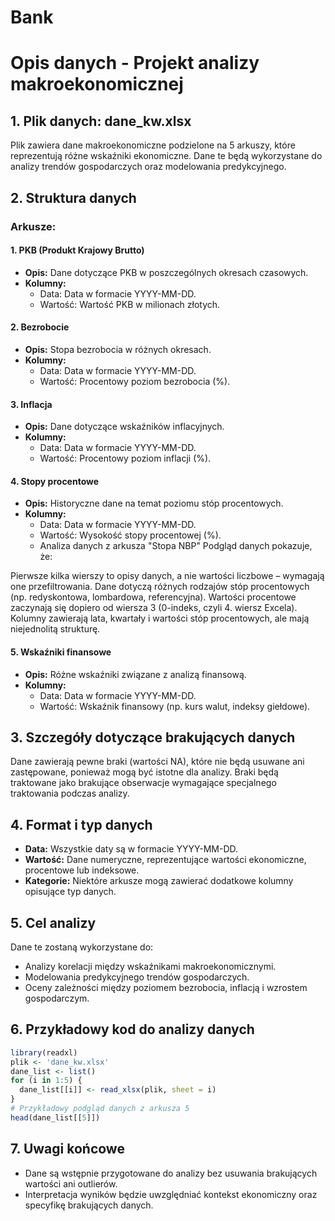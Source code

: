 # Bank
# Opis danych - Projekt analizy makroekonomicznej

## 1. Plik danych: dane_kw.xlsx
Plik zawiera dane makroekonomiczne podzielone na 5 arkuszy, które reprezentują różne wskaźniki ekonomiczne. Dane te będą wykorzystane do analizy trendów gospodarczych oraz modelowania predykcyjnego.

## 2. Struktura danych

### Arkusze:

#### 1. PKB (Produkt Krajowy Brutto)
- **Opis:** Dane dotyczące PKB w poszczególnych okresach czasowych.
- **Kolumny:**
  - Data: Data w formacie YYYY-MM-DD.
  - Wartość: Wartość PKB w milionach złotych.

#### 2. Bezrobocie
- **Opis:** Stopa bezrobocia w różnych okresach.
- **Kolumny:**
  - Data: Data w formacie YYYY-MM-DD.
  - Wartość: Procentowy poziom bezrobocia (%).

#### 3. Inflacja
- **Opis:** Dane dotyczące wskaźników inflacyjnych.
- **Kolumny:**
  - Data: Data w formacie YYYY-MM-DD.
  - Wartość: Procentowy poziom inflacji (%).

#### 4. Stopy procentowe
- **Opis:** Historyczne dane na temat poziomu stóp procentowych.
- **Kolumny:**
  - Data: Data w formacie YYYY-MM-DD.
  - Wartość: Wysokość stopy procentowej (%).
  - Analiza danych z arkusza "Stopa NBP"
Podgląd danych pokazuje, że:

Pierwsze kilka wierszy to opisy danych, a nie wartości liczbowe – wymagają one przefiltrowania.
Dane dotyczą różnych rodzajów stóp procentowych (np. redyskontowa, lombardowa, referencyjna).
Wartości procentowe zaczynają się dopiero od wiersza 3 (0-indeks, czyli 4. wiersz Excela).
Kolumny zawierają lata, kwartały i wartości stóp procentowych, ale mają niejednolitą strukturę.

#### 5. Wskaźniki finansowe
- **Opis:** Różne wskaźniki związane z analizą finansową.
- **Kolumny:**
  - Data: Data w formacie YYYY-MM-DD.
  - Wartość: Wskaźnik finansowy (np. kurs walut, indeksy giełdowe).

## 3. Szczegóły dotyczące brakujących danych
Dane zawierają pewne braki (wartości NA), które nie będą usuwane ani zastępowane, ponieważ mogą być istotne dla analizy. Braki będą traktowane jako brakujące obserwacje wymagające specjalnego traktowania podczas analizy.

## 4. Format i typ danych
- **Data:** Wszystkie daty są w formacie YYYY-MM-DD.
- **Wartość:** Dane numeryczne, reprezentujące wartości ekonomiczne, procentowe lub indeksowe.
- **Kategorie:** Niektóre arkusze mogą zawierać dodatkowe kolumny opisujące typ danych.

## 5. Cel analizy
Dane te zostaną wykorzystane do:
- Analizy korelacji między wskaźnikami makroekonomicznymi.
- Modelowania predykcyjnego trendów gospodarczych.
- Oceny zależności między poziomem bezrobocia, inflacją i wzrostem gospodarczym.

## 6. Przykładowy kod do analizy danych
```R
library(readxl)
plik <- 'dane_kw.xlsx'
dane_list <- list()
for (i in 1:5) {
  dane_list[[i]] <- read_xlsx(plik, sheet = i)
}
# Przykładowy podgląd danych z arkusza 5
head(dane_list[[5]])
```

## 7. Uwagi końcowe
- Dane są wstępnie przygotowane do analizy bez usuwania brakujących wartości ani outlierów.
- Interpretacja wyników będzie uwzględniać kontekst ekonomiczny oraz specyfikę brakujących danych.

